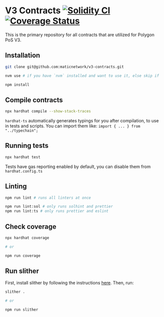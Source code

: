 # V3 Contracts [![Solidity CI](https://github.com/maticnetwork/v3-contracts/actions/workflows/ci.yml/badge.svg)](https://github.com/maticnetwork/v3-contracts/actions/workflows/ci.yml) [![Coverage Status](https://coveralls.io/repos/github/maticnetwork/v3-contracts/badge.svg?branch=main&t=ZTUm69)](https://coveralls.io/github/maticnetwork/v3-contracts?branch=main)

This is the primary repository for all contracts that are utilized for Polygon PoS V3.

## Installation

```bash
git clone git@github.com:maticnetwork/v3-contracts.git

nvm use # if you have `nvm` installed and want to use it, else skip if using other node instances

npm install
```

## Compile contracts

```bash
npx hardhat compile --show-stack-traces
```

`hardhat-ts` automatically generates typings for you after compilation, to use in tests and scripts. You can import them like: `import { ... } from "../typechain";`

## Running tests

```bash
npx hardhat test
```

Tests have gas reporting enabled by default, you can disable them from `hardhat.config.ts`

## Linting

```bash
npm run lint # runs all linters at once

npm run lint:sol # only runs solhint and prettier
npm run lint:ts # only runs prettier and eslint
```

## Check coverage

```bash
npx hardhat coverage

# or

npm run coverage
```

## Run slither

First, install slither by following the instructions [here](https://github.com/crytic/slither#how-to-install).
Then, run:

```bash
slither .

# or

npm run slither
```
